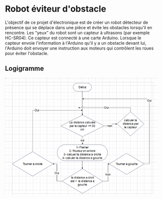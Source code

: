 
# Robot éviteur d'obstacle

L'objectif de ce projet d'électronique est de créer un robot détecteur de présence qui se déplace dans une pièce et évite les obstacles lorsqu'il en rencontre. Les “yeux” du robot sont un capteur à ultrasons (par exemple HC-SR04). Ce capteur est connecté à une carte Arduino. Lorsque le capteur envoie l'information à l'Arduino qu'il y a un obstacle devant lui, l'Arduino doit envoyer une instruction aux moteurs qui contrôlent les roues pour éviter l'obstacle.


## Logigramme

![App Screenshot](https://github.com/Zaki-Essay/Embedded-system/blob/main/Capture.PNG)


